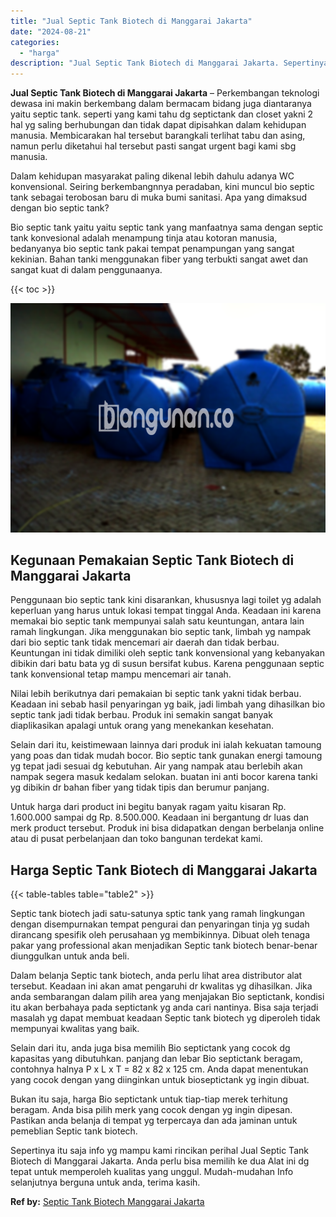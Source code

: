 ```yaml
---
title: "Jual Septic Tank Biotech di Manggarai Jakarta"
date: "2024-08-21"
categories: 
  - "harga"
description: "Jual Septic Tank Biotech di Manggarai Jakarta. Sepertinya itu saja info yg mampu kami rincikan perihal Jual Septic Tank Biotech di Manggarai Jakarta. Anda pe..."
---
```


**Jual Septic Tank Biotech di Manggarai Jakarta** – Perkembangan teknologi dewasa ini makin berkembang dalam bermacam bidang juga diantaranya yaitu septic tank. seperti yang kami tahu dg septictank dan closet yakni 2 hal yg saling berhubungan dan tidak dapat dipisahkan dalam kehidupan manusia. Membicarakan hal tersebut barangkali terlihat tabu dan asing, namun perlu diketahui hal tersebut pasti sangat urgent bagi kami sbg manusia.

Dalam kehidupan masyarakat paling dikenal lebih dahulu adanya WC konvensional. Seiring berkembangnnya peradaban, kini muncul bio septic tank sebagai terobosan baru di muka bumi sanitasi. Apa yang dimaksud dengan bio septic tank?

Bio septic tank yaitu yaitu septic tank yang manfaatnya sama dengan septic tank konvesional adalah menampung tinja atau kotoran manusia, bedanyanya bio septic tank pakai tempat penampungan yang sangat kekinian. Bahan tanki menggunakan fiber yang terbukti sangat awet dan sangat kuat di dalam penggunaanya.

{{< toc >}}

![Jual Septic Tank Biotech di Manggarai Jakarta](/images/jual-bio-septictank-39.png)

## Kegunaan Pemakaian Septic Tank Biotech di Manggarai Jakarta

Penggunaan bio septic tank kini disarankan, khususnya lagi toilet yg adalah keperluan yang harus untuk lokasi tempat tinggal Anda. Keadaan ini karena memakai bio septic tank mempunyai salah satu keuntungan, antara lain ramah lingkungan. Jika menggunakan bio septic tank, limbah yg nampak dari bio septic tank tidak mencemari air daerah dan tidak berbau. Keuntungan ini tidak dimiliki oleh septic tank konvensional yang kebanyakan dibikin dari batu bata yg di susun bersifat kubus. Karena penggunaan septic tank konvensional tetap mampu mencemari air tanah.

Nilai lebih berikutnya dari pemakaian bi septic tank yakni tidak berbau. Keadaan ini sebab hasil penyaringan yg baik, jadi limbah yang dihasilkan bio septic tank jadi tidak berbau. Produk ini semakin sangat banyak diaplikasikan apalagi untuk orang yang menekankan kesehatan.

Selain dari itu, keistimewaan lainnya dari produk ini ialah kekuatan tamoung yang poas dan tidak mudah bocor. Bio septic tank gunakan energi tamoung yg tepat jadi sesuai dg kebutuhan. Air yang nampak atau berlebih akan nampak segera masuk kedalam selokan. buatan ini anti bocor karena tanki yg dibikin dr bahan fiber yang tidak tipis dan berumur panjang.

Untuk harga dari product ini begitu banyak ragam yaitu kisaran Rp. 1.600.000 sampai dg Rp. 8.500.000. Keadaan ini bergantung dr luas dan merk product tersebut. Produk ini bisa didapatkan dengan berbelanja online atau di pusat perbelanjaan dan toko bangunan terdekat kami.

## Harga Septic Tank Biotech di Manggarai Jakarta

{{< table-tables table="table2" >}}

Septic tank biotech jadi satu-satunya sptic tank yang ramah lingkungan dengan disempurnakan tempat pengurai dan penyaringan tinja yg sudah dirancang spesifik oleh perusahaan yg membikinnya. Dibuat oleh tenaga pakar yang professional akan menjadikan Septic tank biotech benar-benar diunggulkan untuk anda beli.

Dalam belanja Septic tank biotech, anda perlu lihat area distributor alat tersebut. Keadaan ini akan amat pengaruhi dr kwalitas yg dihasilkan. Jika anda sembarangan dalam pilih area yang menjajakan Bio septictank, kondisi itu akan berbahaya pada septictank yg anda cari nantinya. Bisa saja terjadi masalah yg dapat membuat keadaan Septic tank biotech yg diperoleh tidak mempunyai kwalitas yang baik.

Selain dari itu, anda juga bisa memilih Bio septictank yang cocok dg kapasitas yang dibutuhkan. panjang dan lebar Bio septictank beragam, contohnya halnya P x L x T = 82 x 82 x 125 cm. Anda dapat menentukan yang cocok dengan yang diinginkan untuk bioseptictank yg ingin dibuat.

Bukan itu saja, harga Bio septictank untuk tiap-tiap merek terhitung beragam. Anda bisa pilih merk yang cocok dengan yg ingin dipesan. Pastikan anda belanja di tempat yg terpercaya dan ada jaminan untuk pemeblian Septic tank biotech.

Sepertinya itu saja info yg mampu kami rincikan perihal Jual Septic Tank Biotech di Manggarai Jakarta. Anda perlu bisa memilih ke dua Alat ini dg tepat untuk memperoleh kualitas yang unggul. Mudah-mudahan Info selanjutnya berguna untuk anda, terima kasih.

**Ref by:** [Septic Tank Biotech Manggarai Jakarta](https://id.wikipedia.org/wiki/Septic)
